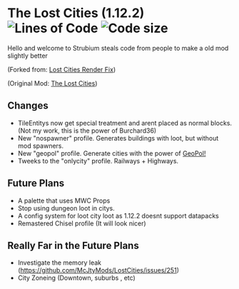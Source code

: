 # The Lost Cities (1.12.2)  <img src="https://tokei.rs/b1/github/strubium/LostCities-1.12.2-?category=code" alt="Lines of Code"/> <img src="https://img.shields.io/github/languages/code-size/strubium/LostCities-1.12.2-.svg" alt="Code size"/>

Hello and welcome to Strubium steals code from people to make a old mod slightly better 

(Forked from: [Lost Cities Render Fix](https://github.com/Burchard36/LostCities-RenderFix))

(Original Mod: [The Lost Cities](https://github.com/McJtyMods/LostCities))

## Changes
* TileEntitys now get special treatment and arent placed as normal blocks. (Not my work, this is the power of Burchard36) 
* New "nospawner" profile. Generates buildings with loot, but without mod spawners.
* New "geopol" profile. Generate cities with the power of [GeoPol!](https://github.com/markgyoni/geopol)
* Tweeks to the "onlycity" profile. Railways + Highways. 
  

## Future Plans
* A palette that uses MWC Props
* Stop using dungeon loot in citys.
* A config system for loot city loot as 1.12.2 doesnt support datapacks   
* Remastered Chisel profile (It will look nicer)

## Really Far in the Future Plans
* Investigate the memory leak (https://github.com/McJtyMods/LostCities/issues/251)
* City Zoneing (Downtown, suburbs , etc) 
